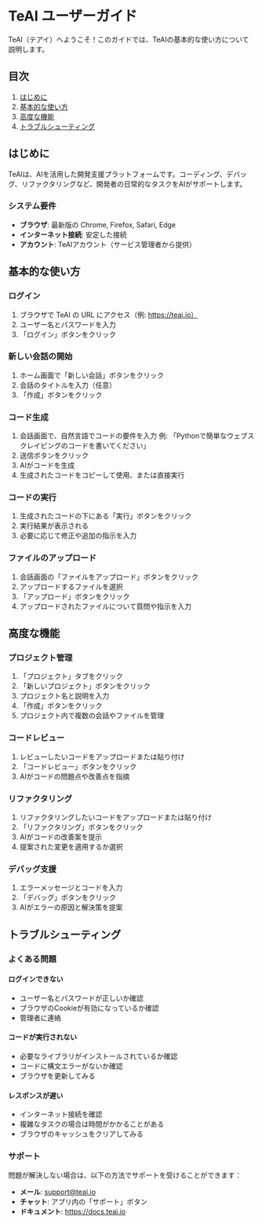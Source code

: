 # TeAI ユーザーガイド

TeAI（テアイ）へようこそ！このガイドでは、TeAIの基本的な使い方について説明します。

## 目次

1. [はじめに](#はじめに)
2. [基本的な使い方](#基本的な使い方)
3. [高度な機能](#高度な機能)
4. [トラブルシューティング](#トラブルシューティング)

## はじめに

TeAIは、AIを活用した開発支援プラットフォームです。コーディング、デバッグ、リファクタリングなど、開発者の日常的なタスクをAIがサポートします。

### システム要件

- **ブラウザ**: 最新版の Chrome, Firefox, Safari, Edge
- **インターネット接続**: 安定した接続
- **アカウント**: TeAIアカウント（サービス管理者から提供）

## 基本的な使い方

### ログイン

1. ブラウザで TeAI の URL にアクセス（例: https://teai.io）
2. ユーザー名とパスワードを入力
3. 「ログイン」ボタンをクリック

### 新しい会話の開始

1. ホーム画面で「新しい会話」ボタンをクリック
2. 会話のタイトルを入力（任意）
3. 「作成」ボタンをクリック

### コード生成

1. 会話画面で、自然言語でコードの要件を入力
   例: 「Pythonで簡単なウェブスクレイピングのコードを書いてください」
2. 送信ボタンをクリック
3. AIがコードを生成
4. 生成されたコードをコピーして使用、または直接実行

### コードの実行

1. 生成されたコードの下にある「実行」ボタンをクリック
2. 実行結果が表示される
3. 必要に応じて修正や追加の指示を入力

### ファイルのアップロード

1. 会話画面の「ファイルをアップロード」ボタンをクリック
2. アップロードするファイルを選択
3. 「アップロード」ボタンをクリック
4. アップロードされたファイルについて質問や指示を入力

## 高度な機能

### プロジェクト管理

1. 「プロジェクト」タブをクリック
2. 「新しいプロジェクト」ボタンをクリック
3. プロジェクト名と説明を入力
4. 「作成」ボタンをクリック
5. プロジェクト内で複数の会話やファイルを管理

### コードレビュー

1. レビューしたいコードをアップロードまたは貼り付け
2. 「コードレビュー」ボタンをクリック
3. AIがコードの問題点や改善点を指摘

### リファクタリング

1. リファクタリングしたいコードをアップロードまたは貼り付け
2. 「リファクタリング」ボタンをクリック
3. AIがコードの改善案を提示
4. 提案された変更を適用するか選択

### デバッグ支援

1. エラーメッセージとコードを入力
2. 「デバッグ」ボタンをクリック
3. AIがエラーの原因と解決策を提案

## トラブルシューティング

### よくある問題

#### ログインできない

- ユーザー名とパスワードが正しいか確認
- ブラウザのCookieが有効になっているか確認
- 管理者に連絡

#### コードが実行されない

- 必要なライブラリがインストールされているか確認
- コードに構文エラーがないか確認
- ブラウザを更新してみる

#### レスポンスが遅い

- インターネット接続を確認
- 複雑なタスクの場合は時間がかかることがある
- ブラウザのキャッシュをクリアしてみる

### サポート

問題が解決しない場合は、以下の方法でサポートを受けることができます：

- **メール**: support@teai.io
- **チャット**: アプリ内の「サポート」ボタン
- **ドキュメント**: https://docs.teai.io